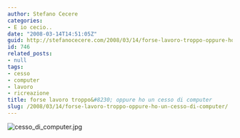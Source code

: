 ```yaml
---
author: Stefano Cecere
categories:
- E io cecio..
date: "2008-03-14T14:51:05Z"
guid: http://stefanocecere.com/2008/03/14/forse-lavoro-troppo-oppure-ho-un-cesso-di-computer/
id: 746
related_posts:
- null
tags:
- cesso
- computer
- lavoro
- ricreazione
title: forse lavoro troppo&#8230; oppure ho un cesso di computer
slug: /2008/03/14/forse-lavoro-troppo-oppure-ho-un-cesso-di-computer/
---
```


![cesso_di_computer.jpg](http://stefanocecere.com/wp-content/uploads/sites/3/2008/03/cesso_di_computer.jpg)